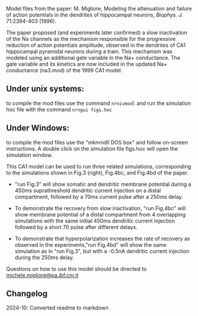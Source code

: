 Model files from the paper: 
M. Migliore, Modeling the attenuation and failure of action potentials in 
the dendrites of hippocampal neurons, *Biophys. J.* 71:2394-403 (1996).
 
The paper proposed (and experiments later confirmed) a slow inactivation 
of the Na channels as the mechanism responsible for the progressive 
reduction of action potentials amplitude, observed in the dendrites of 
CA1 hippocampal pyramidal neurons during a train.  This mechanism was 
modeled using an additional gate variable in the Na+ conductance. The 
gate variable and its kinetics are now included in the updated Na+ 
conductance (na3.mod) of the 1999 CA1 model.


Under unix systems:
-------------------
to compile the mod files use the command 
``` nrnivmodl ```
and run the simulation hoc file with the command 
``` nrngui figs.hoc ```

Under Windows:
--------------
to compile the mod files use the "mknrndll DOS box" and 
follow on-screen instructions.
A double click on the simulation file
figs.hoc 
will open the simulation window.


This CA1 model can be used to run three related simulations, 
corresponding to the simulations shown in Fig.3 (right), Fig.4bc, 
and Fig.4bd of the paper.

- "run Fig.3" will show somatic and dendritic membrane potential during
a 450ms suprathreshold dendritic current injection on a distal
compartment, followed by a 70ms current pulse after a 250ms delay.

- To demonstrate the recovery from slow inactivation, "run Fig.4bc" will 
show membrane potential of a distal compartment from 4 overlapping 
simulations with the same initial 450ms dendritic current injection 
followed by a short 70 pulse after different delays.

- To demonstrate that hyperpolarization increases the rate of recovery
as observed in the experiments,"run Fig.4bd" will show the same simulation
as in "run Fig.3", but with a -0.5nA dendritic current injection during 
the 250ms delay.

Questions on how to use this model should be directed to
michele.migliore@pa.ibf.cnr.it

Changelog
---------
2024-10: Converted readme to markdown




